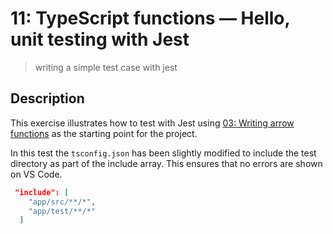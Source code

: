 # 11: TypeScript functions &mdash; Hello, unit testing with Jest
> writing a simple test case with jest

## Description

This exercise illustrates how to test with Jest using [03: Writing arrow functions](../03-writing-arrow-functions) as the starting point for the project.


In this test the `tsconfig.json` has been slightly modified to include the test directory as part of the include array. This ensures that no errors are shown on VS Code.

```json
 "include": [
    "app/src/**/*",
    "app/test/**/*"
  ]
```